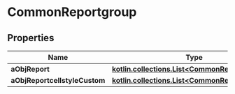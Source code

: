 
# CommonReportgroup

## Properties
| Name | Type | Description | Notes |
| ------------ | ------------- | ------------- | ------------- |
| **aObjReport** | [**kotlin.collections.List&lt;CommonReport&gt;**](CommonReport.md) |  |  |
| **aObjReportcellstyleCustom** | [**kotlin.collections.List&lt;CommonReportcellstyle&gt;**](CommonReportcellstyle.md) |  |  |



